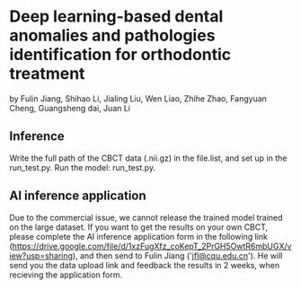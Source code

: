 # Deep learning-based dental anomalies and pathologies identification for orthodontic treatment
by Fulin Jiang, Shihao Li, Jialing Liu, Wen Liao, Zhihe Zhao, Fangyuan Cheng, Guangsheng dai, Juan Li



## Inference

Write the full path of the CBCT data (.nii.gz) in the file.list, and set up in the run_test.py.
Run the model:  run_test.py.

## AI inference application

Due to the commercial issue, we cannot release the trained model trained on the large dataset. If you want to get the results on your own CBCT, please complete the AI inference application form in the following link (https://drive.google.com/file/d/1xzFugXfz_coKepT_2PrGH5OwtR6mbUGX/view?usp=sharing), and then send to Fulin Jiang ('jfl@cqu.edu.cn'). He will send you the data upload link and feedback the results in 2 weeks, when recieving the application form.
